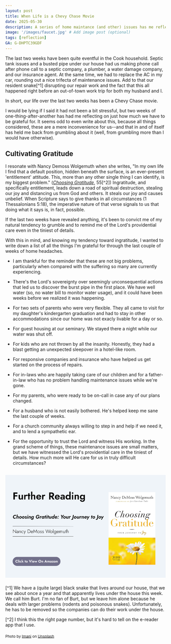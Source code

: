 ```yaml
---
layout: post
title: When Life is a Chevy Chase Movie
date: 2025-05-30
description: A series of home maintance (and other) issues has me reflecting on gratitude.
image: '/images/faucet.jpg' # Add image post (optional)
tags: [reflection]
GA: G-DHPTC39GDF
---
```

The last two weeks have been quite eventful in the Cook household. Septic tank issues and a busted pipe under our house had us making phone call after phone call to a septic company, a plumber, a water damage company, and our insurance agent. At the same time, we had to replace the AC in my car, rounding out a nice trifecta of maintenance issues. Add to that our resident snake[^1] disrupting our repair work and the fact that this all happened right before an out-of-town work trip for both my husband and I.

In short, our life over the last two weeks has been a Chevy Chase movie.

I would be lying if I said it had not been a bit stressful, but two weeks of one-thing-after-another has had me reflecting on just how much we have to be grateful for. It seems odd to even write about this, because all things considered, these are a mere inconvenience for us--and that in and of itself has held me back from grumbling about it (well, from grumbling more than I would have otherwise). 

## Cultivating Gratitude

I resonate with Nancy Demoss Wolgemuth when she writes, "In my own life I find that a default position, hidden beneath the surface, is an ever-present 'entitlement' attitude. This, more than any other single thing I can identify, is my biggest problem." ([*Choosing Gratitude*](https://amzn.to/3HuXfFv), 55[^2]) Ingratitude, and specifically entitlement, leads down a road of spiritual destruction, stealing our joy and distancing us from God and others. It steals our joy and causes unbelief. When Scripture says to give thanks in all circumstances (1 Thessalonians 5:18), the imperative nature of that verse signals to us that doing what it says is, in fact, possible. 

If the last two weeks have revealed anything, it's been to convict me of my natural tendency to grumble and to remind me of the Lord's providential care even in the tiniest of details. 

With this in mind, and knowing my tendency toward ingratitude, I wanted to write down a list of all the things I'm grateful for through the last couple of weeks of home headaches. 

- I am thankful for the reminder that these are not big problems, particularly when compared with the suffering so many are currently experiencing. 

- There's the Lord's sovereignty over seemingly unconsequential actions that led us to discover the burst pipe in the first place. We have well water (so, no water bill to monitor water usage), and it could have been weeks before we realized it was happening.

- For two sets of parents who were very flexible. They all came to visit for my daughter's kindergarten graduation and had to stay in other accommodations since our home was not exacly livable for a day or so.

- For guest housing at our seminary. We stayed there a night while our water was shut off. 

- For kids who are not thrown by all the insanity. Honestly, they had a blast getting an unexpected sleepover in a hotel-like room.

-  For responsive companies and insurance who have helped us get started on the process of repairs.

-  For in-laws who are happily taking care of our children and for a father-in-law who has no problem handling maintenance issues while we're gone.

-  For my parents, who were ready to be on-call in case any of our plans changed. 

-  For a husband who is not easily bothered. He's helped keep me sane the last couple of weeks. 

- For a church community always willing to step in and help if we need it, and to lend a sympathetic ear.  

- For the opportunity to trust the Lord and witness His working. In the grand scheme of things, these maintenance issues are small matters, but we have witnessed the Lord's providential care in the tiniest of details. How much more will He care for us in truly difficult circumstances?  

[<img src="/images/choosinggrattitude.png" alt="Choosing Gratitude">](https://amzn.to/3HuXfFv)
---

[^1] We have a (quite large) black snake that lives around our house, that we see about once a year and that apparently lives under the house this week. We call him Burt. I'm no fan of Burt, but we leave him alone because he deals with larger problems (rodents and poisonous snakes). Unfortunately, he has to be removed so the companies can do their work under the house.  

[^2] I think this the right page number, but it's hard to tell on the e-reader app that I use. 

<sub>Photo by <a href="https://unsplash.com/@spider_mani?utm_content=creditCopyText&utm_medium=referral&utm_source=unsplash">Imani</a> on <a href="https://unsplash.com/photos/a-faucet-running-water-from-a-kitchen-sink-vDQ-e3RtaoE?utm_content=creditCopyText&utm_medium=referral&utm_source=unsplash">Unsplash</a></sub>
      